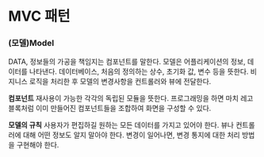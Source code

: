 # MVC 패턴

### (모델)Model

DATA, 정보들의 가공을 책임지는 컴포넌트를 말한다. 모델은 어플리케이션의 정보, 데이터를 나타낸다. 데이터베이스, 처음의 정의하는 상수, 초기화 값, 변수 등을 뜻한다. 비지니스 로직을 처리한 후 모델의 변경사항을 컨트롤러와 뷰에 전달한다.

**컴포넌트**
재사용이 가능한 각각의 독립된 모듈을 뜻한다. 프로그래밍을 하면 마치 레고 블록처럼 이미 만들어진 컴포넌트들을 조합하여 화면을 구성할 수 있다.

**모델의 규칙**
사용자가 편집하길 원하는 모든 데이터를 가지고 있어야 한다. 뷰나 컨트롤러에 대해 어떤 정보도 알지 말아야 한다. 변경이 일어나면, 변경 통지에 대한 처리 방법을 구현해야 한다.


